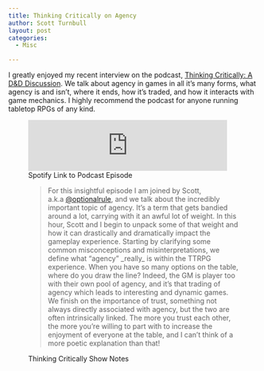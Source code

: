 ```yaml
---
title: Thinking Critically on Agency
author: Scott Turnbull
layout: post
categories:
  - Misc

---
```

I greatly enjoyed my recent interview on the podcast, <a href="https://www.thinkingcritically.co.uk/agency/" target="_blank" rel="noreferrer noopener">Thinking Critically: A D&D Discussion</a>. We talk about agency in games in all it&#8217;s many forms, what agency is and isn&#8217;t, where it ends, how it&#8217;s traded, and how it interacts with game mechanics. I highly recommend the podcast for anyone running tabletop RPGs of any kind. 

<figure class="figure">
<iframe src="https://anchor.fm/tc-dnd/embed/episodes/Agency-esor47/a-a527m7a" height="102px" width="400px" frameborder="0" scrolling="no"></iframe>

<figcaption class="fig-caption">Spotify Link to Podcast Episode</figcaption></figure>
<figure>
<blockquote class="blockquote">
For this insightful episode I am joined by Scott, a.k.a <a href="https://optionalrule.com/" target="_blank" rel="noreferrer noopener">@optionalrule</a>, and we talk about the incredibly important topic of agency. It&#8217;s a term that gets bandied around a lot, carrying with it an awful lot of weight. In this hour, Scott and I begin to unpack some of that weight and how it can drastically and dramatically impact the gameplay experience. Starting by clarifying some common misconceptions and misinterpretations, we define what &#8220;agency&#8221; _really_ is within the TTRPG experience. When you have so many options on the table, where do you draw the line? Indeed, the GM is player too with their own pool of agency, and it&#8217;s that trading of agency which leads to interesting and dynamic games. We finish on the importance of trust, something not always directly associated with agency, but the two are often intrinsically linked. The more you trust each other, the more you&#8217;re willing to part with to increase the enjoyment of everyone at the table, and I can&#8217;t think of a more poetic explanation than that!</blockquote>

<figcaption class="blockquote-footer">Thinking Critically Show Notes</figcaption></figure>